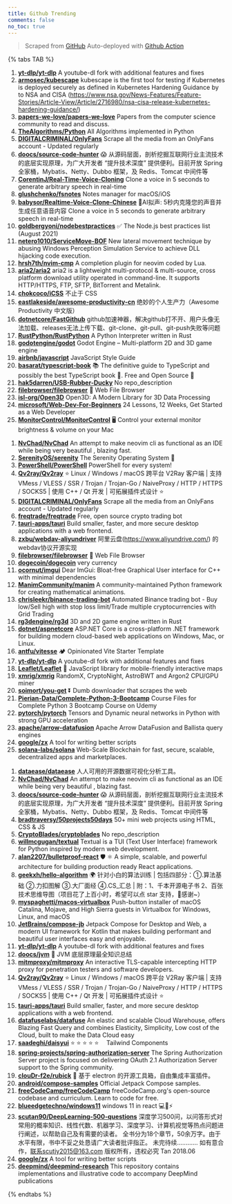 ```yaml
---
title: Github Trending
comments: false
no_toc: true
---
```


> Scraped from [GitHub](https://github.com/trending)
Auto-deployed with [Github Action](https://docs.github.com/en/actions)

{% tabs TAB %}
<!-- tab Daily -->
1. [**yt-dlp/yt-dlp**](https://github.com/yt-dlp/yt-dlp)
A youtube-dl fork with additional features and fixes
2. [**armosec/kubescape**](https://github.com/armosec/kubescape)
kubescape is the first tool for testing if Kubernetes is deployed securely as defined in Kubernetes Hardening Guidance by to NSA and CISA (https://www.nsa.gov/News-Features/Feature-Stories/Article-View/Article/2716980/nsa-cisa-release-kubernetes-hardening-guidance/)
3. [**papers-we-love/papers-we-love**](https://github.com/papers-we-love/papers-we-love)
Papers from the computer science community to read and discuss.
4. [**TheAlgorithms/Python**](https://github.com/TheAlgorithms/Python)
All Algorithms implemented in Python
5. [**DIGITALCRIMINAL/OnlyFans**](https://github.com/DIGITALCRIMINAL/OnlyFans)
Scrape all the media from an OnlyFans account - Updated regularly
6. [**doocs/source-code-hunter**](https://github.com/doocs/source-code-hunter)
😱 从源码层面，剖析挖掘互联网行业主流技术的底层实现原理，为广大开发者 “提升技术深度” 提供便利。目前开放 Spring 全家桶，Mybatis、Netty、Dubbo 框架，及 Redis、Tomcat 中间件等
7. [**CorentinJ/Real-Time-Voice-Cloning**](https://github.com/CorentinJ/Real-Time-Voice-Cloning)
Clone a voice in 5 seconds to generate arbitrary speech in real-time
8. [**glushchenko/fsnotes**](https://github.com/glushchenko/fsnotes)
Notes manager for macOS/iOS
9. [**babysor/Realtime-Voice-Clone-Chinese**](https://github.com/babysor/Realtime-Voice-Clone-Chinese)
🚀AI拟声: 5秒内克隆您的声音并生成任意语音内容 Clone a voice in 5 seconds to generate arbitrary speech in real-time
10. [**goldbergyoni/nodebestpractices**](https://github.com/goldbergyoni/nodebestpractices)
✅ The Node.js best practices list (August 2021)
11. [**netero1010/ServiceMove-BOF**](https://github.com/netero1010/ServiceMove-BOF)
New lateral movement technique by abusing Windows Perception Simulation Service to achieve DLL hijacking code execution.
12. [**hrsh7th/nvim-cmp**](https://github.com/hrsh7th/nvim-cmp)
A completion plugin for neovim coded by Lua.
13. [**aria2/aria2**](https://github.com/aria2/aria2)
aria2 is a lightweight multi-protocol & multi-source, cross platform download utility operated in command-line. It supports HTTP/HTTPS, FTP, SFTP, BitTorrent and Metalink.
14. [**chokcoco/iCSS**](https://github.com/chokcoco/iCSS)
不止于 CSS
15. [**eastlakeside/awesome-productivity-cn**](https://github.com/eastlakeside/awesome-productivity-cn)
绝妙的个人生产力（Awesome Productivity 中文版）
16. [**dotnetcore/FastGithub**](https://github.com/dotnetcore/FastGithub)
github加速神器，解决github打不开、用户头像无法加载、releases无法上传下载、git-clone、git-pull、git-push失败等问题
17. [**RustPython/RustPython**](https://github.com/RustPython/RustPython)
A Python Interpreter written in Rust
18. [**godotengine/godot**](https://github.com/godotengine/godot)
Godot Engine – Multi-platform 2D and 3D game engine
19. [**airbnb/javascript**](https://github.com/airbnb/javascript)
JavaScript Style Guide
20. [**basarat/typescript-book**](https://github.com/basarat/typescript-book)
📚 The definitive guide to TypeScript and possibly the best TypeScript book 📖. Free and Open Source 🌹
21. [**hak5darren/USB-Rubber-Ducky**](https://github.com/hak5darren/USB-Rubber-Ducky)
No repo_description
22. [**filebrowser/filebrowser**](https://github.com/filebrowser/filebrowser)
📂 Web File Browser
23. [**isl-org/Open3D**](https://github.com/isl-org/Open3D)
Open3D: A Modern Library for 3D Data Processing
24. [**microsoft/Web-Dev-For-Beginners**](https://github.com/microsoft/Web-Dev-For-Beginners)
24 Lessons, 12 Weeks, Get Started as a Web Developer
25. [**MonitorControl/MonitorControl**](https://github.com/MonitorControl/MonitorControl)
🖥 Control your external monitor brightness & volume on your Mac
<!-- endtab -->
<!-- tab Weekly -->
1. [**NvChad/NvChad**](https://github.com/NvChad/NvChad)
An attempt to make neovim cli as functional as an IDE while being very beautiful , blazing fast.
2. [**SerenityOS/serenity**](https://github.com/SerenityOS/serenity)
The Serenity Operating System 🐞
3. [**PowerShell/PowerShell**](https://github.com/PowerShell/PowerShell)
PowerShell for every system!
4. [**Qv2ray/Qv2ray**](https://github.com/Qv2ray/Qv2ray)
⭐ Linux / Windows / macOS 跨平台 V2Ray 客户端 | 支持 VMess / VLESS / SSR / Trojan / Trojan-Go / NaiveProxy / HTTP / HTTPS / SOCKS5 | 使用 C++ / Qt 开发 | 可拓展插件式设计 ⭐
5. [**DIGITALCRIMINAL/OnlyFans**](https://github.com/DIGITALCRIMINAL/OnlyFans)
Scrape all the media from an OnlyFans account - Updated regularly
6. [**freqtrade/freqtrade**](https://github.com/freqtrade/freqtrade)
Free, open source crypto trading bot
7. [**tauri-apps/tauri**](https://github.com/tauri-apps/tauri)
Build smaller, faster, and more secure desktop applications with a web frontend.
8. [**zxbu/webdav-aliyundriver**](https://github.com/zxbu/webdav-aliyundriver)
阿里云盘(https://www.aliyundrive.com/) 的webdav协议开源实现
9. [**filebrowser/filebrowser**](https://github.com/filebrowser/filebrowser)
📂 Web File Browser
10. [**dogecoin/dogecoin**](https://github.com/dogecoin/dogecoin)
very currency
11. [**ocornut/imgui**](https://github.com/ocornut/imgui)
Dear ImGui: Bloat-free Graphical User interface for C++ with minimal dependencies
12. [**ManimCommunity/manim**](https://github.com/ManimCommunity/manim)
A community-maintained Python framework for creating mathematical animations.
13. [**chrisleekr/binance-trading-bot**](https://github.com/chrisleekr/binance-trading-bot)
Automated Binance trading bot - Buy low/Sell high with stop loss limit/Trade multiple cryptocurrencies with Grid Trading
14. [**rg3dengine/rg3d**](https://github.com/rg3dengine/rg3d)
3D and 2D game engine written in Rust
15. [**dotnet/aspnetcore**](https://github.com/dotnet/aspnetcore)
ASP.NET Core is a cross-platform .NET framework for building modern cloud-based web applications on Windows, Mac, or Linux.
16. [**antfu/vitesse**](https://github.com/antfu/vitesse)
🏕 Opinionated Vite Starter Template
17. [**yt-dlp/yt-dlp**](https://github.com/yt-dlp/yt-dlp)
A youtube-dl fork with additional features and fixes
18. [**Leaflet/Leaflet**](https://github.com/Leaflet/Leaflet)
🍃 JavaScript library for mobile-friendly interactive maps
19. [**xmrig/xmrig**](https://github.com/xmrig/xmrig)
RandomX, CryptoNight, AstroBWT and Argon2 CPU/GPU miner
20. [**soimort/you-get**](https://github.com/soimort/you-get)
⏬ Dumb downloader that scrapes the web
21. [**Pierian-Data/Complete-Python-3-Bootcamp**](https://github.com/Pierian-Data/Complete-Python-3-Bootcamp)
Course Files for Complete Python 3 Bootcamp Course on Udemy
22. [**pytorch/pytorch**](https://github.com/pytorch/pytorch)
Tensors and Dynamic neural networks in Python with strong GPU acceleration
23. [**apache/arrow-datafusion**](https://github.com/apache/arrow-datafusion)
Apache Arrow DataFusion and Ballista query engines
24. [**google/zx**](https://github.com/google/zx)
A tool for writing better scripts
25. [**solana-labs/solana**](https://github.com/solana-labs/solana)
Web-Scale Blockchain for fast, secure, scalable, decentralized apps and marketplaces.
<!-- endtab -->
<!-- tab Monthly -->
1. [**dataease/dataease**](https://github.com/dataease/dataease)
人人可用的开源数据可视化分析工具。
2. [**NvChad/NvChad**](https://github.com/NvChad/NvChad)
An attempt to make neovim cli as functional as an IDE while being very beautiful , blazing fast.
3. [**doocs/source-code-hunter**](https://github.com/doocs/source-code-hunter)
😱 从源码层面，剖析挖掘互联网行业主流技术的底层实现原理，为广大开发者 “提升技术深度” 提供便利。目前开放 Spring 全家桶，Mybatis、Netty、Dubbo 框架，及 Redis、Tomcat 中间件等
4. [**bradtraversy/50projects50days**](https://github.com/bradtraversy/50projects50days)
50+ mini web projects using HTML, CSS & JS
5. [**CryptoBlades/cryptoblades**](https://github.com/CryptoBlades/cryptoblades)
No repo_description
6. [**willmcgugan/textual**](https://github.com/willmcgugan/textual)
Textual is a TUI (Text User Interface) framework for Python inspired by modern web development.
7. [**alan2207/bulletproof-react**](https://github.com/alan2207/bulletproof-react)
🛡️ ⚛️ A simple, scalable, and powerful architecture for building production ready React applications.
8. [**geekxh/hello-algorithm**](https://github.com/geekxh/hello-algorithm)
🌍 针对小白的算法训练 | 包括四部分：①.算法基础 ②.力扣图解 ③.大厂面经 ④.CS_汇总 | 附：1、千本开源电子书 2、百张技术思维导图（项目花了上百小时，希望可以点 star 支持，🌹感谢~）
9. [**myspaghetti/macos-virtualbox**](https://github.com/myspaghetti/macos-virtualbox)
Push-button installer of macOS Catalina, Mojave, and High Sierra guests in Virtualbox for Windows, Linux, and macOS
10. [**JetBrains/compose-jb**](https://github.com/JetBrains/compose-jb)
Jetpack Compose for Desktop and Web, a modern UI framework for Kotlin that makes building performant and beautiful user interfaces easy and enjoyable.
11. [**yt-dlp/yt-dlp**](https://github.com/yt-dlp/yt-dlp)
A youtube-dl fork with additional features and fixes
12. [**doocs/jvm**](https://github.com/doocs/jvm)
🤗 JVM 底层原理最全知识总结
13. [**mitmproxy/mitmproxy**](https://github.com/mitmproxy/mitmproxy)
An interactive TLS-capable intercepting HTTP proxy for penetration testers and software developers.
14. [**Qv2ray/Qv2ray**](https://github.com/Qv2ray/Qv2ray)
⭐ Linux / Windows / macOS 跨平台 V2Ray 客户端 | 支持 VMess / VLESS / SSR / Trojan / Trojan-Go / NaiveProxy / HTTP / HTTPS / SOCKS5 | 使用 C++ / Qt 开发 | 可拓展插件式设计 ⭐
15. [**tauri-apps/tauri**](https://github.com/tauri-apps/tauri)
Build smaller, faster, and more secure desktop applications with a web frontend.
16. [**datafuselabs/datafuse**](https://github.com/datafuselabs/datafuse)
An elastic and scalable Cloud Warehouse, offers Blazing Fast Query and combines Elasticity, Simplicity, Low cost of the Cloud, built to make the Data Cloud easy
17. [**saadeghi/daisyui**](https://github.com/saadeghi/daisyui)
⭐️ ⭐️ ⭐️ ⭐️ ⭐️  Tailwind Components
18. [**spring-projects/spring-authorization-server**](https://github.com/spring-projects/spring-authorization-server)
The Spring Authorization Server project is focused on delivering OAuth 2.1 Authorization Server support to the Spring community.
19. [**clouDr-f2e/rubick**](https://github.com/clouDr-f2e/rubick)
🔧 基于 electron 的开源工具箱，自由集成丰富插件。
20. [**android/compose-samples**](https://github.com/android/compose-samples)
Official Jetpack Compose samples.
21. [**freeCodeCamp/freeCodeCamp**](https://github.com/freeCodeCamp/freeCodeCamp)
freeCodeCamp.org's open-source codebase and curriculum. Learn to code for free.
22. [**blueedgetechno/windows11**](https://github.com/blueedgetechno/windows11)
windows 11 in react 💻🌈⚡
23. [**scutan90/DeepLearning-500-questions**](https://github.com/scutan90/DeepLearning-500-questions)
深度学习500问，以问答形式对常用的概率知识、线性代数、机器学习、深度学习、计算机视觉等热点问题进行阐述，以帮助自己及有需要的读者。 全书分为18个章节，50余万字。由于水平有限，书中不妥之处恳请广大读者批评指正。 未完待续............ 如有意合作，联系scutjy2015@163.com 版权所有，违权必究 Tan 2018.06
24. [**google/zx**](https://github.com/google/zx)
A tool for writing better scripts
25. [**deepmind/deepmind-research**](https://github.com/deepmind/deepmind-research)
This repository contains implementations and illustrative code to accompany DeepMind publications
<!-- endtab -->
{% endtabs %}
